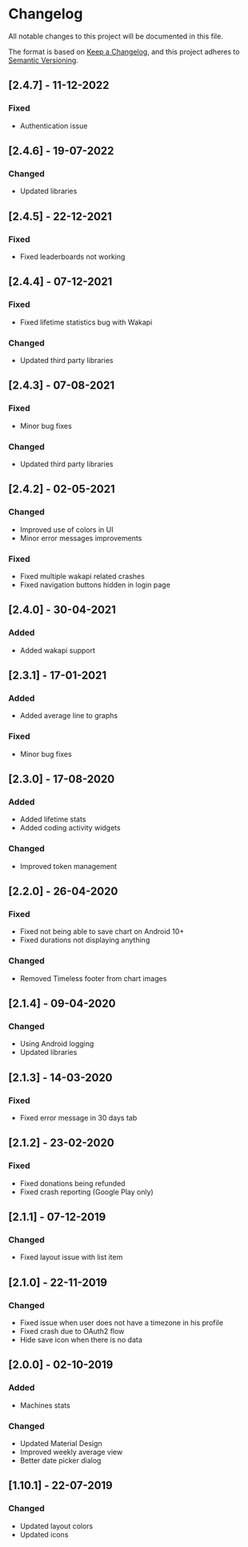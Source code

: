 # Changelog

All notable changes to this project will be documented in this file.

The format is based on [Keep a Changelog](https://keepachangelog.com/en/1.0.0/), and this project
adheres to [Semantic Versioning](https://semver.org/spec/v2.0.0.html).

## [2.4.7] - 11-12-2022

### Fixed

- Authentication issue

## [2.4.6] - 19-07-2022

### Changed

- Updated libraries

## [2.4.5] - 22-12-2021

### Fixed

- Fixed leaderboards not working

## [2.4.4] - 07-12-2021

### Fixed

- Fixed lifetime statistics bug with Wakapi

### Changed

- Updated third party libraries

## [2.4.3] - 07-08-2021

### Fixed

- Minor bug fixes

### Changed

- Updated third party libraries

## [2.4.2] - 02-05-2021

### Changed

- Improved use of colors in UI
- Minor error messages improvements

### Fixed

- Fixed multiple wakapi related crashes
- Fixed navigation buttons hidden in login page

## [2.4.0] - 30-04-2021

### Added

- Added wakapi support

## [2.3.1] - 17-01-2021

### Added

- Added average line to graphs

### Fixed

- Minor bug fixes

## [2.3.0] - 17-08-2020

### Added

- Added lifetime stats
- Added coding activity widgets

### Changed

- Improved token management

## [2.2.0] - 26-04-2020

### Fixed

- Fixed not being able to save chart on Android 10+
- Fixed durations not displaying anything

### Changed

- Removed Timeless footer from chart images

## [2.1.4] - 09-04-2020

### Changed

- Using Android logging
- Updated libraries

## [2.1.3] - 14-03-2020

### Fixed

- Fixed error message in 30 days tab

## [2.1.2] - 23-02-2020

### Fixed

- Fixed donations being refunded
- Fixed crash reporting (Google Play only)

## [2.1.1] - 07-12-2019

### Changed

- Fixed layout issue with list item

## [2.1.0] - 22-11-2019

### Changed

- Fixed issue when user does not have a timezone in his profile
- Fixed crash due to OAuth2 flow
- Hide save icon when there is no data

## [2.0.0] - 02-10-2019

### Added

- Machines stats

### Changed

- Updated Material Design
- Improved weekly average view
- Better date picker dialog

## [1.10.1] - 22-07-2019

### Changed

- Updated layout colors
- Updated icons